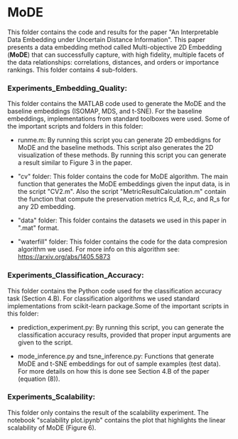 # MoDE
This folder contains the code and results for the paper "An Interpretable Data Embedding under Uncertain Distance Information". This paper presents a data embedding method called Multi-objective 2D Embedding (__MoDE__) that can successfully capture, with high fidelity, multiple facets of the data relationships: correlations, distances, and orders or importance rankings. This folder contains 4 sub-folders.

### Experiments_Embedding_Quality:
This folder contains the MATLAB code used to generate the MoDE and the baseline embeddings (ISOMAP, MDS, and t-SNE). For the baseline embeddings, implementations from standard toolboxes were used. Some of the important scripts and folders in this folder:

- runme.m: By running this script you can generate 2D embeddigns for MoDE and the baseline methods. This script also generates the 2D visualization of these methods. By running this script you can generate a result similar to Figure 3 in the paper.

- "cv" folder: This folder contains the code for MoDE algorithm. The main function that generates the MoDE embeddings given the input data, is in the script "CV2.m". Also the script "MetricResultCalculation.m" contain the function that compute the preservation metrics R_d, R_c, and R_s for any 2D embedding.

- "data" folder: This folder contains the datasets we used in this paper in ".mat" format.

- "waterfill" folder: This folder contains the code for the data compresion algorithm we used. For more info on this algorithm see: https://arxiv.org/abs/1405.5873

### Experiments_Classification_Accuracy:
This folder contains the Python code used for the classification accuracy task (Section 4.B). For classification algorithms we used standard implementations from scikit-learn package.Some of the important scripts in this folder:

- prediction_experiment.py: By running this script, you can generate the classification accuracy results, provided that proper input arguments are given to the script.

- mode_inference.py and tsne_inference.py: Functions that generate MoDE and t-SNE embeddings for out of sample examples (test data). For more details on how this is done see Section 4.B of the paper (equation (8)).

### Experiments_Scalability:
This folder only contains the result of the scalability experiment. The notebook "scalability plot.ipynb" contains the plot that highlights the linear scalability of MoDE (Figure 6).
